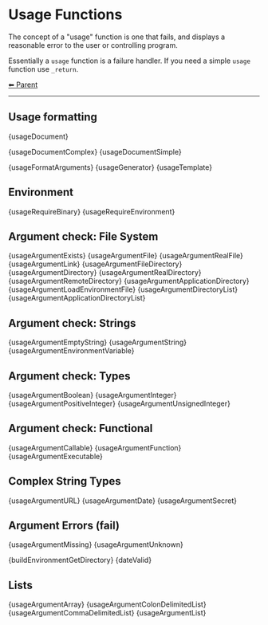 # Usage Functions

The concept of a "usage" function is one that fails, and displays a reasonable error to the user or controlling program.

Essentially a `usage` function is a failure handler. If you need a simple `usage` function use `_return`.

<!-- TEMPLATE header 2 -->
[⬅ Parent ](../index.md)
<hr />

## Usage formatting

{usageDocument}

{usageDocumentComplex}
{usageDocumentSimple}

{usageFormatArguments}
{usageGenerator}
{usageTemplate}

## Environment

{usageRequireBinary}
{usageRequireEnvironment}

## Argument check: File System

{usageArgumentExists}
{usageArgumentFile}
{usageArgumentRealFile}
{usageArgumentLink}
{usageArgumentFileDirectory}
{usageArgumentDirectory}
{usageArgumentRealDirectory}
{usageArgumentRemoteDirectory}
{usageArgumentApplicationDirectory}
{usageArgumentLoadEnvironmentFile}
{usageArgumentDirectoryList}
{usageArgumentApplicationDirectoryList}

## Argument check: Strings

{usageArgumentEmptyString}
{usageArgumentString}
{usageArgumentEnvironmentVariable}

## Argument check: Types

{usageArgumentBoolean}
{usageArgumentInteger}
{usageArgumentPositiveInteger}
{usageArgumentUnsignedInteger}

## Argument check: Functional

{usageArgumentCallable}
{usageArgumentFunction}
{usageArgumentExecutable}

## Complex String Types

{usageArgumentURL}
{usageArgumentDate}
{usageArgumentSecret}

## Argument Errors (fail)

{usageArgumentMissing}
{usageArgumentUnknown}


{buildEnvironmentGetDirectory}
{dateValid}

## Lists 

{usageArgumentArray}
{usageArgumentColonDelimitedList}
{usageArgumentCommaDelimitedList}
{usageArgumentList}
